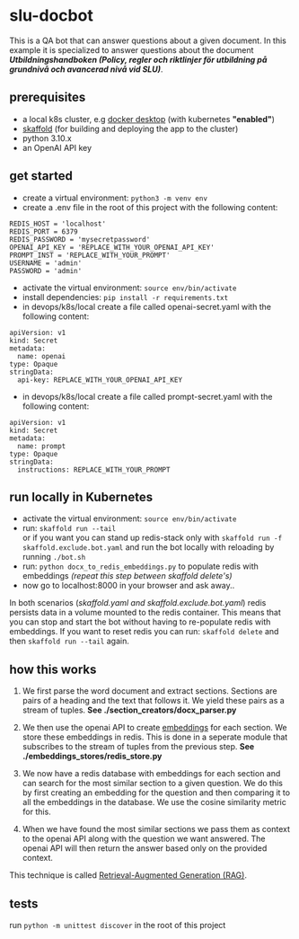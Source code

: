 # slu-docbot

This is a QA bot that can answer questions about a given document. In this example it is specialized to answer questions about the document ***Utbildningshandboken (Policy, regler och riktlinjer för utbildning på grundnivå och avancerad nivå vid SLU)***.

## prerequisites
- a local k8s cluster, e.g [docker desktop](https://www.docker.com/products/docker-desktop/) (with kubernetes **"enabled"**)  
- [skaffold](https://skaffold.dev/) (for building and deploying the app to the cluster)
- python 3.10.x
- an OpenAI API key 

## get started
- create a virtual environment: `python3 -m venv env`   
- create a .env file in the root of this project with the following content:
```
REDIS_HOST = 'localhost'
REDIS_PORT = 6379
REDIS_PASSWORD = 'mysecretpassword'
OPENAI_API_KEY = 'REPLACE_WITH_YOUR_OPENAI_API_KEY'
PROMPT_INST = 'REPLACE_WITH_YOUR_PROMPT'
USERNAME = 'admin'
PASSWORD = 'admin'

```  
- activate the virtual environment: `source env/bin/activate`   
- install dependencies: `pip install -r requirements.txt`  
- in devops/k8s/local create a file called openai-secret.yaml with the following content:  
```
apiVersion: v1
kind: Secret
metadata:
  name: openai
type: Opaque
stringData:
  api-key: REPLACE_WITH_YOUR_OPENAI_API_KEY
```  

- in devops/k8s/local create a file called prompt-secret.yaml with the following content:  
```
apiVersion: v1
kind: Secret
metadata:
  name: prompt
type: Opaque
stringData:
  instructions: REPLACE_WITH_YOUR_PROMPT

```  


## run locally in Kubernetes
- activate the virtual environment: `source env/bin/activate`
- run: `skaffold run --tail`  
  or if you want you can stand up redis-stack only with `skaffold run -f skaffold.exclude.bot.yaml` and run the bot locally with reloading by running `./bot.sh`
- run: `python docx_to_redis_embeddings.py` to populate redis with embeddings *(repeat this step between skaffold delete's)*
- now go to localhost:8000 in your browser and ask away..

In both scenarios (*skaffold.yaml and skaffold.exclude.bot.yaml*) redis persists data in a volume mounted to the redis container. This means that you can stop and start the bot without having to re-populate redis with embeddings.
If you want to reset redis you can run: `skaffold delete` and then `skaffold run --tail` again.  


## how this works
1) We first parse the word document and extract sections. Sections are pairs of a heading and the text that follows it. We yield these pairs as a stream of tuples. **See ./section_creators/docx_parser.py**

2) We then use the openai API to create [embeddings](https://www.pinecone.io/learn/vector-embeddings/) for each section. We store these embeddings in redis. This is done in a seperate module that subscribes to the stream of tuples from the previous step. **See ./embeddings_stores/redis_store.py**  

3) We now have a redis database with embeddings for each section and can search for the most similar section to a given question.
We do this by first creating an embedding for the question and then comparing it to all the embeddings in the database. We use the cosine similarity metric for this.

4) When we have found the most similar sections we pass them as context to the openai API along with the question we want answered. The openai API will then return the answer based only on the provided context.  
  
This technique is called [Retrieval-Augmented Generation (RAG)](https://arxiv.org/abs/2005.11401). 

## tests
run ```python -m unittest discover``` in the root of this project
